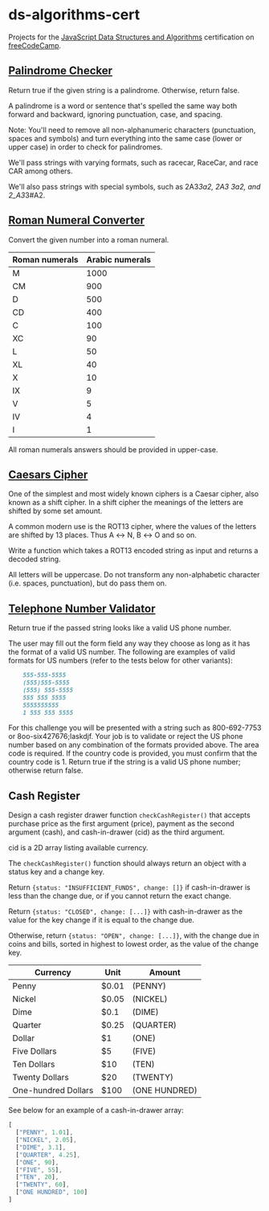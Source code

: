 # ds-algorithms-cert

Projects for the [JavaScript Data Structures and Algorithms](https://www.freecodecamp.org/learn/javascript-algorithms-and-data-structures/) certification on [freeCodeCamp](https://freecodecamp.org).

## [Palindrome Checker](palindromeChecker.js)

Return true if the given string is a palindrome. Otherwise, return false.

A palindrome is a word or sentence that's spelled the same way both forward and backward, ignoring punctuation, case, and spacing.

Note: You'll need to remove all non-alphanumeric characters (punctuation, spaces and symbols) and turn everything into the same case (lower or upper case) in order to check for palindromes.

We'll pass strings with varying formats, such as racecar, RaceCar, and race CAR among others.

We'll also pass strings with special symbols, such as 2A3*3a2, 2A3 3a2, and 2_A3*3#A2.

## [Roman Numeral Converter](romanNumeralConverter.js)

Convert the given number into a roman numeral.

| Roman numerals | Arabic numerals |
| -------------- | --------------- |
| M            | 1000       |
| CM           | 900       |
| D            | 500       |
| CD           | 400       |
| C             | 100       |
| XC           | 90        |
| L            | 50        |
| XL           | 40        |
| X            | 10        |
| IX           | 9        |
| V            | 5        |
| IV            | 4        |
| I            | 1        |

All roman numerals answers should be provided in upper-case.

## [Caesars Cipher](rot13.js)

One of the simplest and most widely known ciphers is a Caesar cipher, also known as a shift cipher. In a shift cipher the meanings of the letters are shifted by some set amount.

A common modern use is the ROT13 cipher, where the values of the letters are shifted by 13 places. Thus A ↔ N, B ↔ O and so on.

Write a function which takes a ROT13 encoded string as input and returns a decoded string.

All letters will be uppercase. Do not transform any non-alphabetic character (i.e. spaces, punctuation), but do pass them on.

## [Telephone Number Validator](phoneNumberValidator.js)

Return true if the passed string looks like a valid US phone number.

The user may fill out the form field any way they choose as long as it has the format of a valid US number. The following are examples of valid formats for US numbers (refer to the tests below for other variants):

```md
    555-555-5555
    (555)555-5555
    (555) 555-5555
    555 555 5555
    5555555555
    1 555 555 5555
```

For this challenge you will be presented with a string such as 800-692-7753 or 8oo-six427676;laskdjf. Your job is to validate or reject the US phone number based on any combination of the formats provided above. The area code is required. If the country code is provided, you must confirm that the country code is 1. Return true if the string is a valid US phone number; otherwise return false.

## Cash Register

Design a cash register drawer function `checkCashRegister()` that accepts purchase price as the first argument (price), payment as the second argument (cash), and cash-in-drawer (cid) as the third argument.

cid is a 2D array listing available currency.

The `checkCashRegister()` function should always return an object with a status key and a change key.

Return `{status: "INSUFFICIENT_FUNDS", change: []}` if cash-in-drawer is less than the change due, or if you cannot return the exact change.

Return `{status: "CLOSED", change: [...]}` with cash-in-drawer as the value for the key change if it is equal to the change due.

Otherwise, return `{status: "OPEN", change: [...]}`, with the change due in coins and bills, sorted in highest to lowest order, as the value of the change key.

| Currency | Unit | Amount |
| -------- | ---- | ------ |
| Penny  | $0.01  | (PENNY)|
| Nickel  | $0.05 | (NICKEL) |
| Dime  | $0.1  | (DIME) |
| Quarter  | $0.25 | (QUARTER) |
| Dollar  | $1 |  (ONE) |
| Five Dollars | $5 |  (FIVE) |
| Ten Dollars | $10 | (TEN) |
| Twenty Dollars | $20 | (TWENTY) |
| One-hundred Dollars | $100 | (ONE HUNDRED) |

See below for an example of a cash-in-drawer array:

```js
[
  ["PENNY", 1.01],
  ["NICKEL", 2.05],
  ["DIME", 3.1],
  ["QUARTER", 4.25],
  ["ONE", 90],
  ["FIVE", 55],
  ["TEN", 20],
  ["TWENTY", 60],
  ["ONE HUNDRED", 100]
]
```
